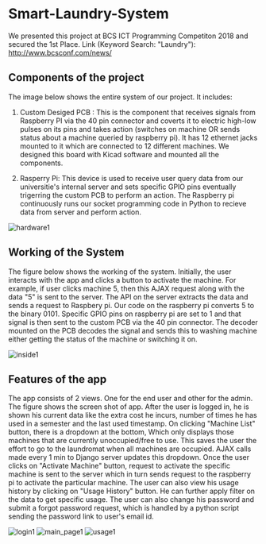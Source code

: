 # Smart-Laundry-System

We presented this project at BCS ICT Programming Competiton 2018 and secured the 1st Place.
Link (Keyword Search: "Laundry"): http://www.bcsconf.com/news/

## Components of the project

The image below shows the entire system of our project. It includes:
1. Custom Desiged PCB : This is the component that receives signals from Raspberry PI via the 40 pin connector and coverts it to electric high-low pulses on its pins and takes action (switches on machine OR sends status about a machine queried by raspberry pi). It has 12 ethernet jacks mounted to it which are connected to 12 different machines. We designed this board with Kicad software and mounted all the components.

2. Rasperry Pi: This device is used to receive user query data from our universitie's internal server and sets specific GPIO pins eventually trigerring the custom PCB to perform an action. The Raspberry pi continuously runs our socket programming code in Python to recieve data from server and perform action.

![hardware1](https://user-images.githubusercontent.com/40236708/106415564-4712e700-6404-11eb-853f-83886d091b95.jpg)


## Working of the System

The figure below shows the working of the system. Initially, the user interacts with the app and clicks a button to activate the machine. For example, if user clicks machine 5, then this AJAX request along with the data "5" is sent to the server. The API on the server extracts the data and sends a request to Raspbery pi. Our code on the raspberry pi 
converts 5 to the binary 0101. Specific GPIO pins on raspberry pi are set to 1 and that signal is then sent to the custom PCB via the 40 pin connector. The decoder mounted on the PCB decodes the signal and sends this to washing machine either getting the status of the machine or switching it on. 


![inside1](https://user-images.githubusercontent.com/40236708/106417009-c2c26300-6407-11eb-8b66-cf9a5185e314.PNG)

## Features of the app

The app consists of 2 views. One for the end user and other for the admin. The figure shows the screen shot of app. After the user is logged in, he is shown his current data like the extra cost he incurs, number of times he has used in a semester and the last used timestamp. On clicking "Machine List" button, there is a dropdown at the bottom, Which only displays those machines that are currently unoccupied/free to use. This saves the user the effort to go to the laundromat when all machines are occupied. AJAX calls made every 1 min to Django server updates this dropdown. Once the user clicks on "Activate Machine" button, request to activate the specific machine is sent to the server which in turn sends request to the raspberry pi to activate the particular machine. The user can also view his usage history by clicking on "Usage History" button. He can further apply filter on the data to get specific usage. The user can also change his password and submit a forgot password request, which is handled by a python script sending the password link to user's email id.

![login1](https://user-images.githubusercontent.com/40236708/106418790-f43d2d80-640b-11eb-8df2-505b2926ce15.PNG)
![main_page1](https://user-images.githubusercontent.com/40236708/106418871-1df65480-640c-11eb-8bf7-7d40e325e466.PNG)
![usage1](https://user-images.githubusercontent.com/40236708/106418897-28b0e980-640c-11eb-99e7-b9bb9876ab3a.PNG)

